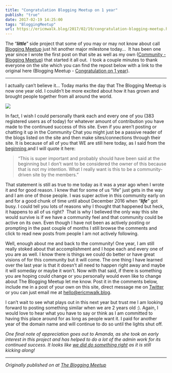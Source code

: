 ```yaml
---
title: "Congratulation Blogging Meetup on 1 year"
publish: "true"
date: 2017-02-19 14:25:00
tags: "BloggingMeetup"
url: https://ericmwalk.blog/2017/02/19/congratulation-blogging-meetup.html
---
```


The “<em><strong>little</strong></em>” side project that some of you may or may not know about call <a href="https://bloggingmeetup.com/">Blogging Meetup</a> just hit another major milestone today...  It has been one year since I wrote the first post on that site as well as my own (<a href="https://ericmwalk.blog/2016/02/24/community-bloggers-meetup.html" target="_blank">Community - Blogging Meetup</a>) that started it all out.  I took a couple minutes to thank everyone on the site which you can find the repost below with a link to the original here (Blogging Meetup - <a href="https://bloggingmeetup.com/2017/02/19/congratulations-on-1-year/" target="_blank">Congratulation on 1 year</a>).

<hr />

I actually can’t believe it… Today marks the day that The Blogging Meetup is now one year old. I couldn’t be more excited about how it has grown and brought people together from all around the world.

![](https://ericmwalk.blog/uploads/2021/647cc4bfb3.jpg)

In fact, I wish I could personally thank each and every one of you (383 registered users as of today) for whatever amount of contribution you have made to the continued success of this site. Even if you aren’t posting or chatting it up in the Community Chat you might just be a passive reader of the blogs listed on the site and then make sites/connections through their site. It is because of all of you that WE are still here today, as I said from the <a href="https://bloggingmeetup.com/welcome-to-the-bloggers-meetup/">beginning </a>and I will quote it here:
<blockquote>“This is super important and probably should have been said at the beginning but I don’t want to be considered the owner of this because that is not my intention. What I really want is this to be a community-driven site by the members.”</blockquote>
That statement is still as true to me today as it was a year ago when I wrote it and for good reason. I knew that for some of us “life” just gets in the way and I am one of those people. I was super active in this community early on and for a good chunk of time until about December 2016 when “<em><strong>life</strong></em>” got busy. I could tell you lots of reasons why I thought that happened but heck, it happens to all of us right?  That is why I believed the only way this site would survive is if we have a community feel and that community could be active on its own. Even though I have not been as actively posting or prompting in the past couple of months I still browse the comments and click to read new posts from people I am not actively following.

Well, enough about me and back to the community! One year, I am still really stoked about that accomplishment and I hope each and every one of you are as well. I know there is things we could do better or have great visions of for this community but it will come. The one thing I have learned over the last year is that it doesn’t all need to happen right away and maybe it will someday or maybe it won’t. Now with that said, if there is something you are hoping could change or you personally would even like to change about The Blogging Meetup let me know. Post it in the comments below, include me in a post of your own on this site, direct message me on <a href="https://twitter.com/ericmwalk">Twitter </a>or you can just email me at <a href="mailto:hello@ericmwalk.blog">hello@ericmwalk.blog</a>.

I can’t wait to see what plays out in this next year but trust me I am looking forward to posting something similar when we are 2 years old :). Again, I would love to hear what you have to say or think as I am committed to having this place around for as long as people want it. I paid for another year of the domain name and will continue to do so until the lights shut off.

<em>One final note of appreciation goes out to Amanda, as she took an early interest in this project and has helped to do a lot of the admin work for its continued success. It looks like <a href="http://web.archive.org/web/20160505045915/https://theroadtothere.live/2016/05/04/wordpress-featured/">we did do something right</a> as it is still kicking along!</em>

<hr />

<em>Originally published on at <a href="https://bloggingmeetup.com/2017/02/19/congratulations-on-1-year/" target="_blank">The Blogging Meetup</a></em>